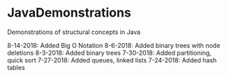 # JavaDemonstrations
Demonstrations of structural concepts in Java

8-14-2018: Added Big O Notation
8-6-2018: Added binary trees with node deletions
8-3-2018: Added binary trees
7-30-2018: Added partitioning, quick sort
7-27-2018: Added queues, linked lists
7-24-2018: Added hash tables
